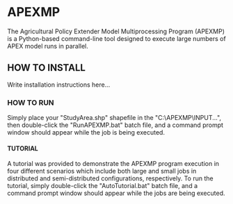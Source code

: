 # APEXMP
The Agricultural Policy Extender Model Multiprocessing Program (APEXMP) is a Python-based command-line tool designed to execute large numbers of APEX model runs in parallel.

## HOW TO INSTALL
Write installation instructions here...

### HOW TO RUN
Simply place your "StudyArea.shp" shapefile in the "C:\APEXMP\INPUT...", then double-click the "RunAPEXMP.bat" batch file, and a command prompt window should appear while the job is being executed.

#### TUTORIAL
A tutorial was provided to demonstrate the APEXMP program execution in four different scenarios which include both large and small jobs in distributed and semi-distributed configurations, respectively. To run the tutorial, simply double-click the "AutoTutorial.bat" batch file, and a command prompt window should appear while the jobs are being executed.
